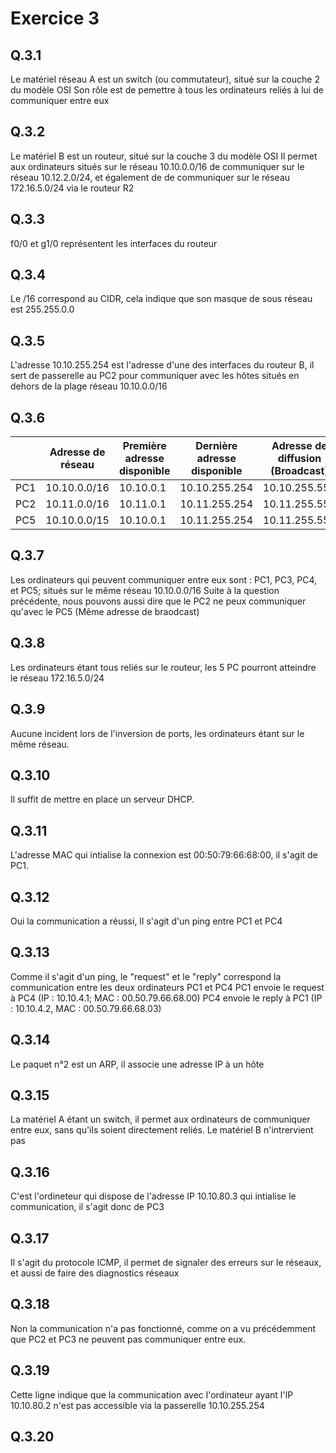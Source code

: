 # Exercice 3

## Q.3.1

Le matériel réseau A est un switch (ou commutateur), situé sur la couche 2 du modèle OSI
Son rôle est de pemettre à tous les ordinateurs reliés à lui de communiquer entre eux

## Q.3.2
Le matériel B est un routeur, situé sur la couche 3 du modèle OSI
Il permet aux ordinateurs situés sur le réseau 10.10.0.0/16 de communiquer sur le réseau 10.12.2.0/24, et également de de communiquer sur le réseau 172.16.5.0/24 via le routeur R2

## Q.3.3
f0/0 et g1/0 représentent les interfaces du routeur

## Q.3.4
Le /16 correspond au CIDR, cela indique que son masque de sous réseau est 255.255.0.0

## Q.3.5
L'adresse 10.10.255.254 est l'adresse d'une des interfaces du routeur B, il sert de passerelle au PC2 pour communiquer avec les hôtes situés en dehors de la plage réseau 10.10.0.0/16

## Q.3.6
| | Adresse de réseau | Première adresse disponible | Dernière adresse disponible | Adresse de diffusion (Broadcast) |
| -- | -- | -- | -- | -- |
| PC1 | 10.10.0.0/16 | 10.10.0.1 | 10.10.255.254 | 10.10.255.555 |
| PC2 | 10.11.0.0/16 | 10.11.0.1 | 10.11.255.254 | 10.11.255.555 |
| PC5 | 10.10.0.0/15 | 10.10.0.1 | 10.11.255.254 | 10.11.255.555 |

## Q.3.7
Les ordinateurs qui peuvent communiquer entre eux sont : PC1, PC3, PC4, et PC5; situés sur le même réseau 10.10.0.0/16
Suite à la question précédente, nous pouvons aussi dire que le PC2 ne peux communiquer qu'avec le PC5 (Même adresse de braodcast)

## Q.3.8
Les ordinateurs étant tous reliés sur le routeur, les 5 PC pourront atteindre le réseau 172.16.5.0/24

## Q.3.9
Aucune incident lors de l'inversion de ports, les ordinateurs étant sur le même réseau.

## Q.3.10
Il suffit de mettre en place un serveur DHCP.

## Q.3.11
L'adresse MAC qui intialise la connexion est 00:50:79:66:68:00, il s'agit de PC1.

## Q.3.12
Oui la communication a réussi, Il s'agit d'un ping entre PC1 et PC4

## Q.3.13
Comme il s'agit d'un ping, le "request" et le "reply" correspond  la communication entre les deux ordinateurs PC1 et PC4
PC1 envoie le request à PC4 (IP : 10.10.4.1; MAC : 00.50.79.66.68.00)
PC4 envoie le reply à PC1 (IP : 10.10.4.2, MAC : 00.50.79.66.68.03)

## Q.3.14
Le paquet n°2 est un ARP, il associe une adresse IP à un hôte

## Q.3.15
La matériel A étant un switch, il permet aux ordinateurs de communiquer entre eux, sans qu'ils soient directement reliés.
Le matériel B n'intrervient pas

## Q.3.16
C'est l'ordineteur qui dispose de l'adresse IP 10.10.80.3 qui intialise le communication, il s'agit donc de PC3

## Q.3.17
Il s'agit du protocole ICMP, il permet de signaler des erreurs sur le réseaux, et aussi de faire des diagnostics réseaux

## Q.3.18
Non la communication n'a pas fonctionné, comme on a vu précédemment que PC2 et PC3 ne peuvent pas communiquer entre eux.

## Q.3.19
Cette ligne indique que la communication avec l'ordinateur ayant l'IP 10.10.80.2 n'est pas accessible via la passerelle 10.10.255.254

## Q.3.20
